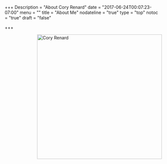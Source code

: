 +++
Description = "About Cory Renard"
date = "2017-06-24T00:07:23-07:00"
menu = ""
title = "About Me"
nodateline = "true"
type = "top"
notoc = "true"
draft = "false"

+++

<img src="/coryrenard.jpg" alt="Cory Renard" align="right" width="400">






<!-- Who Am I? To answer this question, I'll have to start at the beginning.

But what if there were no begining, and no end.

And what if the beginning and the end were actually the middle?

What are the parts between beginning and middle, middle and end? The begiddle and the mind?

Once upon a time there was a coder who was very handsome and funny. He lived between the mountians and the sea. He ate off the land, and the land ate off him. 

The world was cold. But sometimes warm. And the flowers bloomed through the snow. 

 -->









<!-- Axioms of programming.

Natural laws.  

If you let it grow organically, it will come back to bite you.


Complexity is like a bad haircut. You don't realize its there until it's too late.

Absolute simplicity would be zero. How do we simplify something that is inherently complex?

Empower users with simplicity.

adding features doesn't necessarily mean adding complexity.

Why make it more complex when you can get more done, faster, simpler.

What is so enticing about making something complex? Is it an ego thing? 

"Only I can understand this!"

Or does it just take more work to make something simpler? 

I think it's a combination of both. 

Sometimes you -->